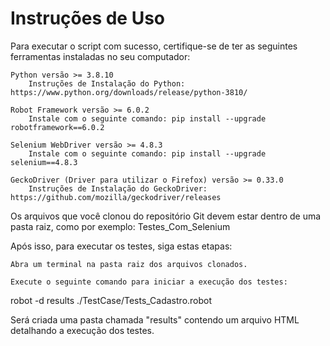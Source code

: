 # Instruções de Uso

Para executar o script com sucesso, certifique-se de ter as seguintes ferramentas instaladas no seu computador:

    Python versão >= 3.8.10
        Instruções de Instalação do Python: https://www.python.org/downloads/release/python-3810/

    Robot Framework versão >= 6.0.2
        Instale com o seguinte comando: pip install --upgrade robotframework==6.0.2

    Selenium WebDriver versão >= 4.8.3
        Instale com o seguinte comando: pip install --upgrade selenium==4.8.3

    GeckoDriver (Driver para utilizar o Firefox) versão >= 0.33.0
        Instruções de Instalação do GeckoDriver: https://github.com/mozilla/geckodriver/releases

Os arquivos que você clonou do repositório Git devem estar dentro de uma pasta raiz, como por exemplo: Testes_Com_Selenium

Após isso, para executar os testes, siga estas etapas:

    Abra um terminal na pasta raiz dos arquivos clonados.

    Execute o seguinte comando para iniciar a execução dos testes:

robot -d results ./TestCase/Tests_Cadastro.robot

Será criada uma pasta chamada "results" contendo um arquivo HTML detalhando a execução dos testes.
